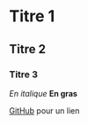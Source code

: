 # Titre 1
## Titre 2
### Titre 3


*En italique*
**En gras**

[GitHub](http://github.com) pour un lien
